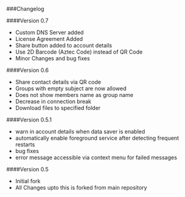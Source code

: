 ###Changelog

####Version 0.7
* Custom DNS Server added
* License Agreement Added
* Share button added to account details
* Use 2D Barcode (Aztec Code) instead of QR Code
* Minor Changes and bug fixes

####Version 0.6
* Share contact details via QR code
* Groups with empty subject are now allowed
* Does not show members name as group name
* Decrease in connection break
* Download files to specified folder

####Version 0.5.1
* warn in account details when data saver is enabled
* automatically enable foreground service after detecting frequent restarts
* bug fixes
* error message accessible via context menu for failed messages

####Version 0.5
* Initial fork
* All Changes upto this is forked from main repository
